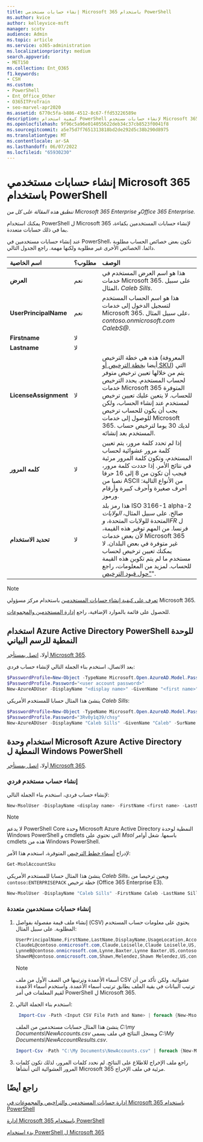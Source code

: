 ```yaml
---
title: إنشاء حسابات مستخدمي Microsoft 365 باستخدام PowerShell
ms.author: kvice
author: kelleyvice-msft
manager: scotv
audience: Admin
ms.topic: article
ms.service: o365-administration
ms.localizationpriority: medium
search.appverid:
- MET150
ms.collection: Ent_O365
f1.keywords:
- CSH
ms.custom:
- PowerShell
- Ent_Office_Other
- O365ITProTrain
- seo-marvel-apr2020
ms.assetid: 6770c5fa-b886-4512-8c67-ffd53226589e
description: كيفية استخدام PowerShell لإنشاء حسابات مستخدم Microsoft 365 فردية أو متعددة.
ms.openlocfilehash: 9f96c5a96e014055622deb34c37cb8523f0041f8
ms.sourcegitcommit: a5e75d7f7651313818bd2de292d5c38b290d8975
ms.translationtype: MT
ms.contentlocale: ar-SA
ms.lasthandoff: 06/07/2022
ms.locfileid: "65930230"
---
```

# <a name="create-microsoft-365-user-accounts-with-powershell"></a>إنشاء حسابات مستخدمي Microsoft 365 باستخدام PowerShell

*تنطبق هذه المقالة على كل من Microsoft 365 Enterprise وOffice 365 Enterprise.*

يمكنك استخدام PowerShell ل Microsoft 365 لإنشاء حسابات المستخدمين بكفاءة، بما في ذلك حسابات متعددة.

عند إنشاء حسابات مستخدمين في PowerShell، تكون بعض خصائص الحساب مطلوبة دائما. الخصائص الأخرى غير مطلوبة ولكنها مهمة. راجع الجدول التالي.
  
|**اسم الخاصية**|**مطلوب؟**|**الوصف**|
|:-----|:-----|:-----|
|**العرض** <br/> |نعم  <br/> |هذا هو اسم العرض المستخدم في خدمات Microsoft 365. على سبيل المثال، *Caleb Sills*. <br/> |
|**UserPrincipalName** <br/> |نعم  <br/> |هذا هو اسم الحساب المستخدم لتسجيل الدخول إلى خدمات Microsoft 365. على سبيل المثال، *contoso.onmicrosoft.com CalebS\@*.  <br/> |
|**Firstname** <br/> |لا  <br/> ||
|**Lastname** <br/> |لا  <br/> ||
|**LicenseAssignment** <br/> |لا  <br/> |هذه هي خطة الترخيص (المعروفة أيضا [بخطة الترخيص أو SKU](/azure/active-directory/enterprise-users/licensing-service-plan-reference)) التي يتم من خلالها تعيين ترخيص متوفر لحساب المستخدم. يحدد الترخيص خدمات Microsoft 365 المتوفرة للحساب. لا يتعين عليك تعيين ترخيص لمستخدم عند إنشاء الحساب، ولكن يجب أن يكون للحساب ترخيص للوصول إلى خدمات Microsoft 365. لديك 30 يوما لترخيص حساب المستخدم بعد إنشائه. |
|**كلمه المرور** <br/> |لا  <br/> | إذا لم تحدد كلمة مرور، يتم تعيين كلمة مرور عشوائية لحساب المستخدم، وتكون كلمة المرور مرئية في نتائج الأمر. إذا حددت كلمة مرور، فيجب أن تكون من 8 إلى 16 حرفا نصيا من ASCII من الأنواع التالية: أحرف صغيرة وأحرف كبيرة وأرقام ورموز.<br/> |
|**تحديد الاستخدام** <br/> |لا  <br/> |هذا رمز بلد ISO 3166-1 alpha-2 صالح. على سبيل المثال، *الولايات* المتحدة للولايات المتحدة، *وFR* ل فرنسا. من المهم توفير هذه القيمة، لأن بعض خدمات Microsoft 365 غير متوفرة في بعض البلدان. لا يمكنك تعيين ترخيص لحساب مستخدم ما لم يتم تكوين هذه القيمة للحساب. لمزيد من المعلومات، راجع ["حول قيود الترخيص](https://go.microsoft.com/fwlink/p/?LinkId=691730)".<br/> |

>[!Note]
>[تعرف على كيفية إنشاء حسابات المستخدمين](../admin/add-users/add-users.md) باستخدام مركز مسؤولي Microsoft 365.
> 
> للحصول على قائمة بالموارد الإضافية، راجع [إدارة المستخدمين والمجموعات](/admin).
>   

## <a name="use-the-azure-active-directory-powershell-for-graph-module"></a>استخدام Azure Active Directory PowerShell للوحدة النمطية للرسم البياني

أولا، [اتصل بمستأجر Microsoft 365](connect-to-microsoft-365-powershell.md#connect-with-the-azure-active-directory-powershell-for-graph-module).

بعد الاتصال، استخدم بناء الجملة التالي لإنشاء حساب فردي:
  
```powershell
$PasswordProfile=New-Object -TypeName Microsoft.Open.AzureAD.Model.PasswordProfile
$PasswordProfile.Password="<user account password>"
New-AzureADUser -DisplayName "<display name>" -GivenName "<first name>" -SurName "<last name>" -UserPrincipalName <sign-in name> -UsageLocation <ISO 3166-1 alpha-2 country code> -MailNickName <mailbox name> -PasswordProfile $PasswordProfile -AccountEnabled $true
```

ينشئ هذا المثال حسابا للمستخدم الأمريكي *Caleb Sills*:
  
```powershell
$PasswordProfile=New-Object -TypeName Microsoft.Open.AzureAD.Model.PasswordProfile
$PasswordProfile.Password="3Rv0y1q39/chsy"
New-AzureADUser -DisplayName "Caleb Sills" -GivenName "Caleb" -SurName "Sills" -UserPrincipalName calebs@contoso.onmicrosoft.com -UsageLocation US -MailNickName calebs -PasswordProfile $PasswordProfile -AccountEnabled $true
```

## <a name="use-the-microsoft-azure-active-directory-module-for-windows-powershell"></a>استخدام وحدة Microsoft Azure Active Directory النمطية ل Windows PowerShell

أولا، [اتصل بمستأجر Microsoft 365](connect-to-microsoft-365-powershell.md#connect-with-the-microsoft-azure-active-directory-module-for-windows-powershell).

### <a name="create-an-individual-user-account"></a>إنشاء حساب مستخدم فردي

لإنشاء حساب فردي، استخدم بناء الجملة التالي:
  
```powershell
New-MsolUser -DisplayName <display name> -FirstName <first name> -LastName <last name> -UserPrincipalName <sign-in name> -UsageLocation <ISO 3166-1 alpha-2 country code> -LicenseAssignment <licensing plan name> [-Password <Password>]
```

>[!Note]
>لا يدعم PowerShell Core وحدة Microsoft Azure Active Directory النمطية لوحدة Windows PowerShell و cmdlets التي تحتوي على *Msol* باسمها. شغل أوامر cmdlets هذه من Windows PowerShell.
>

لإدراج [أسماء خطط الترخيص](/azure/active-directory/enterprise-users/licensing-service-plan-reference) المتوفرة، استخدم هذا الأمر:

````powershell
Get-MsolAccountSku
````

ينشئ هذا المثال حسابا للمستخدم الأمريكي *Caleb Sills*، ويعين ترخيصا من `contoso:ENTERPRISEPACK` خطة ترخيص (Office 365 Enterprise E3).
  
```powershell
New-MsolUser -DisplayName "Caleb Sills" -FirstName Caleb -LastName Sills -UserPrincipalName calebs@contoso.onmicrosoft.com -UsageLocation US -LicenseAssignment contoso:ENTERPRISEPACK
```

### <a name="create-multiple-user-accounts"></a>إنشاء حسابات مستخدمين متعددة

1. إنشاء ملف قيمة مفصولة بفواصل (CSV) يحتوي على معلومات حساب المستخدم المطلوبة. على سبيل المثال:

     ```powershell
     UserPrincipalName,FirstName,LastName,DisplayName,UsageLocation,AccountSkuId
     ClaudeL@contoso.onmicrosoft.com,Claude,Loiselle,Claude Loiselle,US,contoso:ENTERPRISEPACK
     LynneB@contoso.onmicrosoft.com,Lynne,Baxter,Lynne Baxter,US,contoso:ENTERPRISEPACK
     ShawnM@contoso.onmicrosoft.com,Shawn,Melendez,Shawn Melendez,US,contoso:ENTERPRISEPACK
     ```

   >[!NOTE]
   >أسماء الأعمدة وترتيبها في الصف الأول من ملف CSV عشوائية. ولكن تأكد من أن ترتيب البيانات في بقية الملف يطابق ترتيب أسماء الأعمدة. واستخدم أسماء الأعمدة لقيم المعلمات في أمر PowerShell ل Microsoft 365.
    
2. استخدم بناء الجملة التالي:
    
    ```powershell
     Import-Csv -Path <Input CSV File Path and Name> | foreach {New-MsolUser -DisplayName $_.DisplayName -FirstName $_.FirstName -LastName $_.LastName -UserPrincipalName $_.UserPrincipalName -UsageLocation $_.UsageLocation -LicenseAssignment $_.AccountSkuId [-Password $_.Password]} | Export-Csv -Path <Output CSV File Path and Name>
    ```

   ينشئ هذا المثال حسابات مستخدمين من الملف *C:\my Documents\NewAccounts.csv* ويسجل النتائج في ملف يسمى *C:\My Documents\NewAccountResults.csv*.
    
    ```powershell
    Import-Csv -Path "C:\My Documents\NewAccounts.csv" | foreach {New-MsolUser -DisplayName $_.DisplayName -FirstName $_.FirstName -LastName $_.LastName -UserPrincipalName $_.UserPrincipalName -UsageLocation $_.UsageLocation -LicenseAssignment $_.AccountSkuId} | Export-Csv -Path "C:\My Documents\NewAccountResults.csv"
    ```

3. راجع ملف الإخراج للاطلاع على النتائج. لم نحدد كلمات المرور، لذلك تكون كلمات المرور العشوائية التي أنشأها Microsoft 365 مرئية في ملف الإخراج.
    
## <a name="see-also"></a>راجع أيضًا

[إدارة حسابات المستخدمين والتراخيص والمجموعات في Microsoft 365 باستخدام PowerShell](manage-user-accounts-and-licenses-with-microsoft-365-powershell.md)
  
[إدارة Microsoft 365 باستخدام PowerShell](manage-microsoft-365-with-microsoft-365-powershell.md)
  
[بدء استخدام PowerShell ل Microsoft 365](getting-started-with-microsoft-365-powershell.md)
